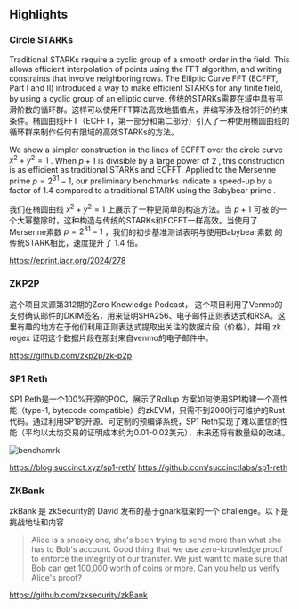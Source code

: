 ## Highlights

### Circle STARKs
Traditional STARKs require a cyclic group of a smooth order in the field. This allows efficient interpolation of points using the FFT algorithm, and writing constraints that involve neighboring rows. The Elliptic Curve FFT (ECFFT, Part I and II) introduced a way to make efficient STARKs for any finite field, by using a cyclic group of an elliptic curve. 
传统的STARKs需要在域中具有平滑阶数的循环群。这样可以使用FFT算法高效地插值点，并编写涉及相邻行的约束条件。椭圆曲线FFT（ECFFT，第一部分和第二部分）引入了一种使用椭圆曲线的循环群来制作任何有限域的高效STARKs的方法。

We show a simpler construction in the lines of ECFFT over the circle curve $x^2 + y^2 = 1$
. When $p+1$ 
 is divisible by a large power of 2
, this construction is as efficient as traditional STARKs and ECFFT.  Applied to the Mersenne prime 
$p=2^{31}-1$, our preliminary benchmarks indicate a speed-up by a factor of $1.4$
 compared to a traditional STARK using the Babybear prime 
.

我们在椭圆曲线 $x^2 + y^2 = 1$ 上展示了一种更简单的构造方法。当 
  $p+1$ 可被 
 的一个大幂整除时，这种构造与传统的STARKs和ECFFT一样高效。当使用了Mersenne素数 $p=2^{31}-1$ 
 ，我们的初步基准测试表明与使用Babybear素数 
 的传统STARK相比，速度提升了 1.4
 倍。

https://eprint.iacr.org/2024/278


### ZKP2P

这个项目来源第312期的Zero Knowledge Podcast， 这个项目利用了Venmo的支付确认邮件的DKIM签名，用来证明SHA256、电子邮件正则表达式和RSA。这里有趣的地方在于他们利用正则表达式提取出关注的数据片段（价格），并用 zk regex 证明这个数据片段在那封来自venmo的电子邮件中。

https://github.com/zkp2p/zk-p2p


### SP1 Reth

SP1 Reth是一个100%开源的POC，展示了Rollup 方案如何使用SP1构建一个高性能（type-1, bytecode compatible）的zkEVM，只需不到2000行可维护的Rust代码。通过利用SP1的开源、可定制的预编译系统，SP1 Reth实现了难以置信的性能（平均以太坊交易的证明成本约为0.01-0.02美元），未来还将有数量级的改进。

![benchamrk](https://blog.succinct.xyz/content/images/size/w1600/2024/02/FINALBENCHMARKS.png)

https://blog.succinct.xyz/sp1-reth/
https://github.com/succinctlabs/sp1-reth


### ZKBank

zkBank 是 zkSecurity的 David 发布的基于gnark框架的一个 challenge。以下是挑战地址和内容

> Alice is a sneaky one, she's been trying to send more than what she has to Bob's account. Good thing that we use zero-knowledge proof to enforce the integrity of our transfer. We just want to make sure that Bob can get 100,000 worth of coins or more. Can you help us verify Alice's proof?

https://github.com/zksecurity/zkBank



